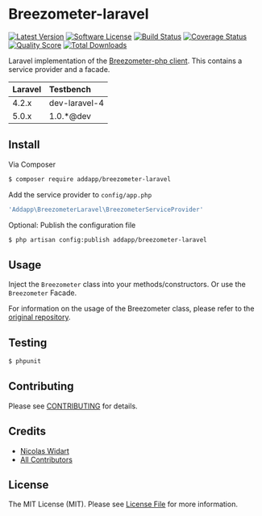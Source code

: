# Breezometer-laravel

[![Latest Version](https://img.shields.io/github/release/addappio/breezometer-laravel.svg?style=flat-square)](https://github.com/addappio/breezometer-laravel/releases)
[![Software License](https://img.shields.io/badge/license-MIT-brightgreen.svg?style=flat-square)](LICENSE.md)
[![Build Status](https://img.shields.io/travis/addapp/Breezometer-laravel/laravel-4.svg?style=flat-square)](https://travis-ci.org/addapp/Breezometer-laravel)
[![Coverage Status](https://img.shields.io/scrutinizer/coverage/g/addappio/breezometer-laravel.svg?style=flat-square)](https://scrutinizer-ci.com/g/addappio/breezometer-laravel/code-structure)
[![Quality Score](https://img.shields.io/scrutinizer/g/addappio/breezometer-laravel.svg?style=flat-square)](https://scrutinizer-ci.com/g/addappio/breezometer-laravel)
[![Total Downloads](https://img.shields.io/packagist/dt/addapp/breezometer-laravel.svg?style=flat-square)](https://packagist.org/packages/addapp/breezometer-laravel)

Laravel implementation of the [Breezometer-php client](https://github.com/addappio/Breezometer-php). This contains a service provider and a facade.

 Laravel  | Testbench
:---------|:----------
 4.2.x    | dev-laravel-4
 5.0.x    | 1.0.*@dev

## Install

Via Composer

``` bash
$ composer require addapp/breezometer-laravel
```

Add the service provider to `config/app.php`

``` php
'Addapp\BreezometerLaravel\BreezometerServiceProvider'
```

Optional: Publish the configuration file

``` bash
$ php artisan config:publish addapp/breezometer-laravel
```
## Usage


Inject the `Breezometer` class into your methods/constructors. Or use the `Breezometer` Facade.

For information on the usage of the Breezometer class, please refer to the [original repository](https://github.com/addappio/Breezometer-php).


## Testing

``` bash
$ phpunit
```

## Contributing

Please see [CONTRIBUTING](CONTRIBUTING.md) for details.

## Credits

- [Nicolas Widart](https://github.com/nWidart)
- [All Contributors](../../contributors)

## License

The MIT License (MIT). Please see [License File](LICENSE.md) for more information.
